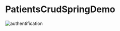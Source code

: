 # PatientsCrudSpringDemo
![authentification](https://user-images.githubusercontent.com/103280152/234799939-a24a177b-de98-4110-a0ce-59308be81ed0.png)

